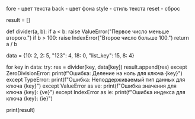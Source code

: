 fore - цвет текста
back - цвет фона
style - стиль текста
reset - cброс



result = []

def divider(a, b):
    if a < b:
        raise ValueError("Первое число меньше второго.")
    if b > 100:
        raise IndexError("Второе число больше 100.")
    return a / b

data = {10: 2, 2: 5, "123": 4, 18: 0, "list_key": 15, 8: 4}

for key in data:
    try:
        res = divider(key, data[key])
        result.append(res)
    except ZeroDivisionError:
        print(f"Ошибка: Деление на ноль для ключа {key}")
    except TypeError:
        print(f"Ошибка: Неподдерживаемый тип данных для ключа {key}")
    except ValueError as ve:
        print(f"Ошибка значения для ключа {key}: {ve}")
    except IndexError as ie:
        print(f"Ошибка индекса для ключа {key}: {ie}")

print(result)
